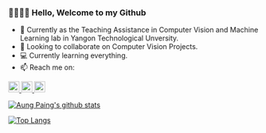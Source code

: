 ### 👋🏻👋🏻 Hello, Welcome to my Github


- 🔭 Currently as the Teaching Assistance in Computer Vision and Machine Learning lab in Yangon Technological Unversity.
- 👯 Looking to collaborate on Computer Vision Projects.
- 💻 Currently learning everything.
- 📫 Reach me on:<br>

<a href="https://www.youtube.com/channel/UC6Vhf_yoIWXiLLJqTrU0FWA">
<img src="https://www.youtube.com/about/static/svgs/icons/brand-resources/YouTube-logo-full_color_light.svg?cache=72a5d9c" width="22px"> 
</a>

<a href="https://linkedin.com/in/aungpaing98">
<img src="https://content.linkedin.com/content/dam/me/business/en-us/amp/brand-site/v2/bg/LI-Bug.svg.original.svg" width="22px">
</a>

<a href="https://www.facebook.com/aung.paing.jj.986">
<img src="https://facebookbrand.com/wp-content/uploads/2019/04/f_logo_RGB-Hex-Blue_512.png?w=512&h=512" width="22px"> 
</a>


[![Aung Paing's github stats](https://github-readme-stats.vercel.app/api?username=aungpaing98)](https://github.com/aungpaing98/github-readme-stats&count_private=true&theme=dracula)

[![Top Langs](https://github-readme-stats.vercel.app/api/top-langs/?username=aungpaing98&layout=compact)](https://github.com/aungpaing98/github-readme-stats&theme=dracula)

